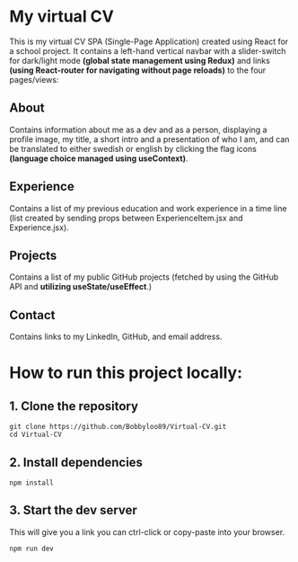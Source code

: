   
# My virtual CV

This is my virtual CV SPA (Single-Page Application) created using React for a school project. It contains a left-hand vertical navbar with a slider-switch for dark/light mode **(global state management using Redux)** and links **(using React-router for navigating without page reloads)** to the four pages/views:

## About  
Contains information about me as a dev and as a person, displaying a profile image, my title, a short intro and a presentation of who I am, and can be translated to either swedish or english by clicking the flag icons **(language choice managed using useContext)**.

## Experience  
Contains a list of my previous education and work experience in a time line (list created by sending props between ExperienceItem.jsx and Experience.jsx).

## Projects  
Contains a list of my public GitHub projects (fetched by using the GitHub API and **utilizing useState/useEffect**.)

## Contact
Contains links to my LinkedIn, GitHub, and email address.

# How to run this project locally:
## 1. Clone the repository
```
git clone https://github.com/Bobbyloo89/Virtual-CV.git
cd Virtual-CV
```
## 2. Install dependencies
```
npm install
```
## 3. Start the dev server
This will give you a link you can ctrl-click or copy-paste into your browser.
```
npm run dev
```
